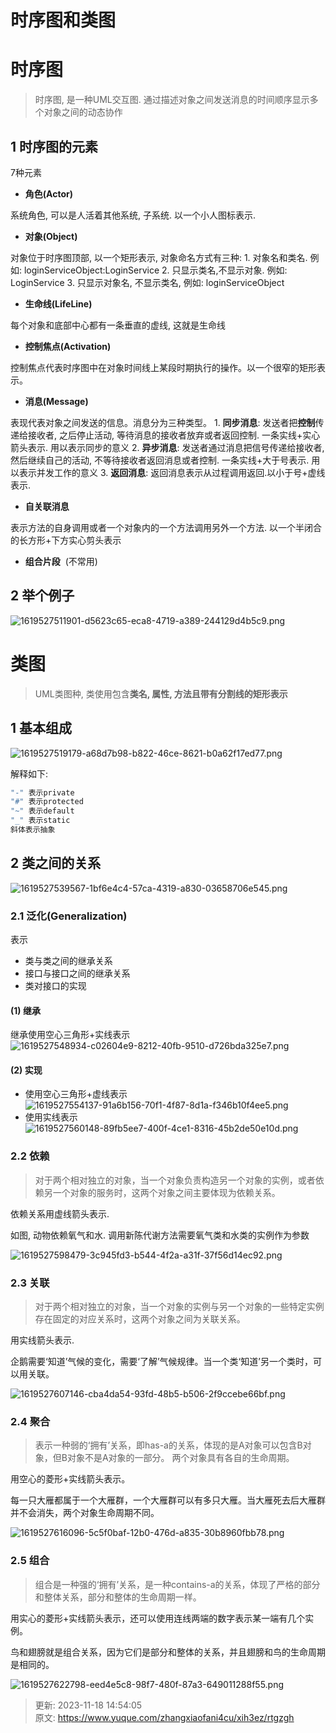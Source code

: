 # 时序图和类图



# 时序图


> 时序图, 是一种UML交互图. 通过描述对象之间发送消息的时间顺序显示多个对象之间的动态协作
>



## 1 时序图的元素


7种元素



+ **角色(Actor)**  
  
系统角色, 可以是人活着其他系统, 子系统. 以一个小人图标表示.
+ **对象(Object)**  
  
对象位于时序图顶部, 以一个矩形表示, 对象命名方式有三种:
    1. 对象名和类名. 例如: loginServiceObject:LoginService
    2. 只显示类名,不显示对象. 例如: LoginService
    3. 只显示对象名, 不显示类名, 例如: loginServiceObject

  


+ **生命线(LifeLine)**  
  
每个对象和底部中心都有一条垂直的虚线, 这就是生命线
+ **控制焦点(Activation)**  
  
控制焦点代表时序图中在对象时间线上某段时期执行的操作。以一个很窄的矩形表示。
+ **消息(Message)**  
  
表现代表对象之间发送的信息。消息分为三种类型。
    1. **同步消息**: 发送者把**控制**传递给接收者, 之后停止活动, 等待消息的接收者放弃或者返回控制. 一条实线+实心箭头表示. 用以表示同步的意义
    2. **异步消息**: 发送者通过消息把信号传递给接收者, 然后继续自己的活动, 不等待接收者返回消息或者控制. 一条实线+大于号表示. 用以表示并发工作的意义
    3. **返回消息**: 返回消息表示从过程调用返回.以小于号+虚线表示.

  


+ **自关联消息**  
  
表示方法的自身调用或者一个对象内的一个方法调用另外一个方法. 以一个半闭合的长方形+下方实心剪头表示
+ **组合片段**  (不常用)



## 2 举个例子
![1619527511901-d5623c65-eca8-4719-a389-244129d4b5c9.png](4%20Java/img/a8ZvLq-Lt0u8s3aZ/1619527511901-d5623c65-eca8-4719-a389-244129d4b5c9-734398.png)





# 类图


> UML类图种, 类使用包含**类名, 属性, 方法且带有分割线的矩形表示**
>



## 1 基本组成
![1619527519179-a68d7b98-b822-46ce-8621-b0a62f17ed77.png](4%20Java/img/a8ZvLq-Lt0u8s3aZ/1619527519179-a68d7b98-b822-46ce-8621-b0a62f17ed77-261098.png)

  
  
解释如下:



```java
"-" 表示private
"#" 表示protected
"~" 表示default
"_" 表示static
斜体表示抽象
```



## 2 类之间的关系


![1619527539567-1bf6e4c4-57ca-4319-a830-03658706e545.png](4%20Java/img/a8ZvLq-Lt0u8s3aZ/1619527539567-1bf6e4c4-57ca-4319-a830-03658706e545-831567.png)



### 2.1 泛化(Generalization)


表示



+ 类与类之间的继承关系
+ 接口与接口之间的继承关系
+ 类对接口的实现



#### (1) 继承


继承使用空心三角形+实线表示  
![1619527548934-c02604e9-8212-40fb-9510-d726bda325e7.png](4%20Java/img/a8ZvLq-Lt0u8s3aZ/1619527548934-c02604e9-8212-40fb-9510-d726bda325e7-663924.png)

#### (2) 实现


+ 使用空心三角形+虚线表示  
![1619527554137-91a6b156-70f1-4f87-8d1a-f346b10f4ee5.png](4%20Java/img/a8ZvLq-Lt0u8s3aZ/1619527554137-91a6b156-70f1-4f87-8d1a-f346b10f4ee5-684611.png)
+ 使用实线表示  
![1619527560148-89fb5ee7-400f-4ce1-8316-45b2de50e10d.png](4%20Java/img/a8ZvLq-Lt0u8s3aZ/1619527560148-89fb5ee7-400f-4ce1-8316-45b2de50e10d-799733.png)



### 2.2 依赖


> 对于两个相对独立的对象，当一个对象负责构造另一个对象的实例，或者依赖另一个对象的服务时，这两个对象之间主要体现为依赖关系。
>



依赖关系用虚线箭头表示.  
  
如图, 动物依赖氧气和水. 调用新陈代谢方法需要氧气类和水类的实例作为参数  
  
![1619527598479-3c945fd3-b544-4f2a-a31f-37f56d14ec92.png](4%20Java/img/a8ZvLq-Lt0u8s3aZ/1619527598479-3c945fd3-b544-4f2a-a31f-37f56d14ec92-760050.png)



### 2.3 关联


> 对于两个相对独立的对象，当一个对象的实例与另一个对象的一些特定实例存在固定的对应关系时，这两个对象之间为关联关系。
>



用实线箭头表示.



企鹅需要‘知道’气候的变化，需要‘了解’气候规律。当一个类‘知道’另一个类时，可以用关联。  
  
![1619527607146-cba4da54-93fd-48b5-b506-2f9ccebe66bf.png](4%20Java/img/a8ZvLq-Lt0u8s3aZ/1619527607146-cba4da54-93fd-48b5-b506-2f9ccebe66bf-837557.png)



### 2.4 聚合


> 表示一种弱的‘拥有’关系，即has-a的关系，体现的是A对象可以包含B对象，但B对象不是A对象的一部分。 两个对象具有各自的生命周期。
>



用空心的菱形+实线箭头表示。



每一只大雁都属于一个大雁群，一个大雁群可以有多只大雁。当大雁死去后大雁群并不会消失，两个对象生命周期不同。  
  
![1619527616096-5c5f0baf-12b0-476d-a835-30b8960fbb78.png](4%20Java/img/a8ZvLq-Lt0u8s3aZ/1619527616096-5c5f0baf-12b0-476d-a835-30b8960fbb78-847472.png)



### 2.5 组合


> 组合是一种强的‘拥有’关系，是一种contains-a的关系，体现了严格的部分和整体关系，部分和整体的生命周期一样。
>



用实心的菱形+实线箭头表示，还可以使用连线两端的数字表示某一端有几个实例。



鸟和翅膀就是组合关系，因为它们是部分和整体的关系，并且翅膀和鸟的生命周期是相同的。  
  
![1619527622798-eed4e5c8-98f7-480f-87a3-649011288f55.png](4%20Java/img/a8ZvLq-Lt0u8s3aZ/1619527622798-eed4e5c8-98f7-480f-87a3-649011288f55-900957.png)



> 更新: 2023-11-18 14:54:05  
> 原文: <https://www.yuque.com/zhangxiaofani4cu/xih3ez/rtgzgh>